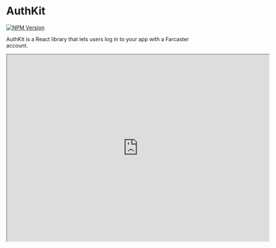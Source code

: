 # AuthKit

[![NPM Version](https://img.shields.io/npm/v/@farcaster/auth-kit)](https://www.npmjs.com/package/@farcaster/auth-kit)

AuthKit is a React library that lets users log in to your app with a Farcaster account.

<iframe src="https://farcaster-auth-kit-vite-demo.replit.app/" width="700" height="500" />

Click "Sign in With Farcaster" above to try it out on web or click [here](https://sign-in-with-farcaster-demo.replit.app/) for mobile.

### How does it work?

It uses the [Sign In With Farcaster](#sign-in-with-farcaster-siwf) standard under the hood, which is conceptually like "Sign in with Google". When integrated, AuthKit will:

1. Show a "Sign in with Farcaster" button to the user.
2. Wait for the user to click, scan a QR code and approve the request in Warpcast.
3. Receive and verify a signature from Warpcast.
4. Show the logged in user's profile picture and username.
